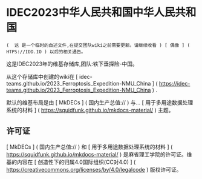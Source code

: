   # IDEC2023中华人民共和国中华人民共和国

    (  这 是一个临时的自述文件,在提交团队wiki之前需要更新。请继续收看 ) [ 偶像 ] ( HTPS://IDD.IO ) 以后的相关通告。  

这是IDEC2023年的维基存储库,团队:铁下垂探险-中国。

 从这个存储库中创建的wiki在 [ idec-teams.github.io/2023_Ferroptosis_Expedition-NMU_China ] ( https://idec-teams.github.io/2023_Ferroptosis_Expedition-NMU_China ) .

 默认的维基布局是由 [ MkDECs ] ( 国内生产总值:// ) 与… [ 用于多用途数据处理系统的材料 ] ( https://squidfunk.github.io/mkdocs-material/ ) 主题。

  ## 许可证

  [ MkDECs ] ( 国内生产总值:// ) 和 [ 用于多用途数据处理系统的材料 ] ( https://squidfunk.github.io/mkdocs-material/ ) 是麻省理工学院的许可证。维基的内容在 [ 创造性下的归属4.0国际组织(CC对4.0) ] ( https://creativecommons.org/licenses/by/4.0/legalcode ) 版权许可证。
